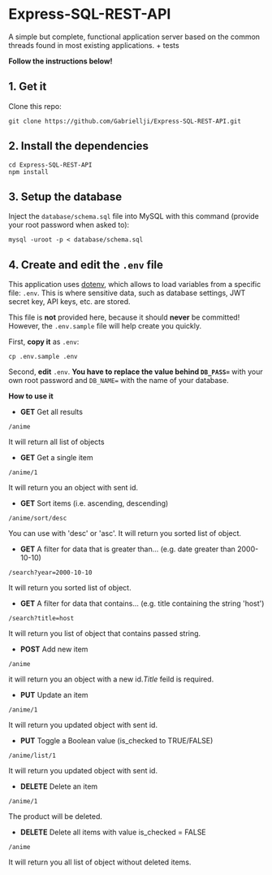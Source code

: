 # Express-SQL-REST-API
A simple but complete, functional application server based on the common threads found in most existing applications. + tests

**Follow the instructions below!**

## 1. Get it

Clone this repo:

```
git clone https://github.com/Gabriellji/Express-SQL-REST-API.git
````
## 2. Install the dependencies

```
cd Express-SQL-REST-API
npm install
```
## 3. Setup the database

Inject the `database/schema.sql` file into MySQL with this command (provide your root password when asked to):

```
mysql -uroot -p < database/schema.sql
```
## 4. Create and edit the `.env` file

This application uses [dotenv](https://www.npmjs.com/package/dotenv), which allows to load variables from a specific file: `.env`. This is where sensitive data, such as database settings, JWT secret key, API keys, etc. are stored.

This file is **not** provided here, because it should **never** be committed! However, the `.env.sample` file will help create you quickly.

First, **copy it** as `.env`:

```
cp .env.sample .env
```

Second, **edit** `.env`. **You have to replace the value behind `DB_PASS=`** with your own root password and `DB_NAME=` with the name of your database.

**How to use it**

- **GET** Get all results

```
/anime
```

It will return all list of objects

- **GET** Get a single item

```
/anime/1
```

It will return you an object with sent id.

- **GET** Sort items (i.e. ascending, descending)

```
/anime/sort/desc
```

You can use with 'desc' or 'asc'.
It will return you sorted list of object.

- **GET** A filter for data that is greater than... (e.g. date greater than 2000-10-10)

```
/search?year=2000-10-10
```

It will return you sorted list of object.

- **GET** A filter for data that contains... (e.g. title containing the string 'host')

```
/search?title=host
```

It will return you list of object that contains passed string.

- **POST** Add new item

```
/anime
```

it will return you an object with a new id.*Title* feild is required.

- **PUT** Update an item

```
/anime/1
```

It will return you updated object with sent id.

- **PUT** Toggle a Boolean value (is_checked to TRUE/FALSE)

```
/anime/list/1
```

It will return you updated object with sent id.

- **DELETE** Delete an item

```
/anime/1
```

The product will be deleted.

- **DELETE** Delete all items with value is_checked = FALSE

```
/anime
```

It will return you all list of object without deleted items.







